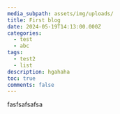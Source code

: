 ```yaml
---
media_subpath: assets/img/uploads/
title: First blog
date: 2024-05-19T14:13:00.000Z
categories:
  - test
  - abc
tags:
  - test2
  - list
description: hgahaha
toc: true
comments: false
---
```

fasfsafsafsa
